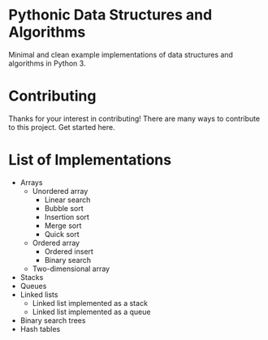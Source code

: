 # Pythonic Data Structures and Algorithms
Minimal and clean example implementations of data structures and algorithms in Python 3.

# Contributing
Thanks for your interest in contributing! There are many ways to contribute to this project. Get started here.

# List of Implementations
- Arrays
  - Unordered array
      - Linear search
      - Bubble sort
      - Insertion sort
      - Merge sort
      - Quick sort
  - Ordered array
      - Ordered insert
      - Binary search
  - Two-dimensional array
 - Stacks
 - Queues
 - Linked lists
    - Linked list implemented as a stack
    - Linked list implemented as a queue
 - Binary search trees
 - Hash tables
